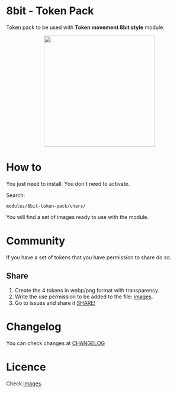 # 8bit - Token Pack

Token pack to be used with **Token movement 8bit style** module.

<p align="center">
  <img width="300" src="docs/demo.gif">
</p>

# How to
You just need to install. You don't need to activate.

Search:
```
modules/8bit-token-pack/chars/
```

You will find a set of images ready to use with the module.

# Community
If you have a set of tokens that you have permission to share do so.

## Share
1. Create the 4 tokens in webp/png format with transparency.
2. Write the use permission to be added to the file: [images](images.md).
3. Go to issues and share it [SHARE!](https://github.com/brunocalado/swademacros/issues)

# Changelog

You can check changes at [CHANGELOG](CHANGELOG.md)

# Licence 
Check [images](images.md).

